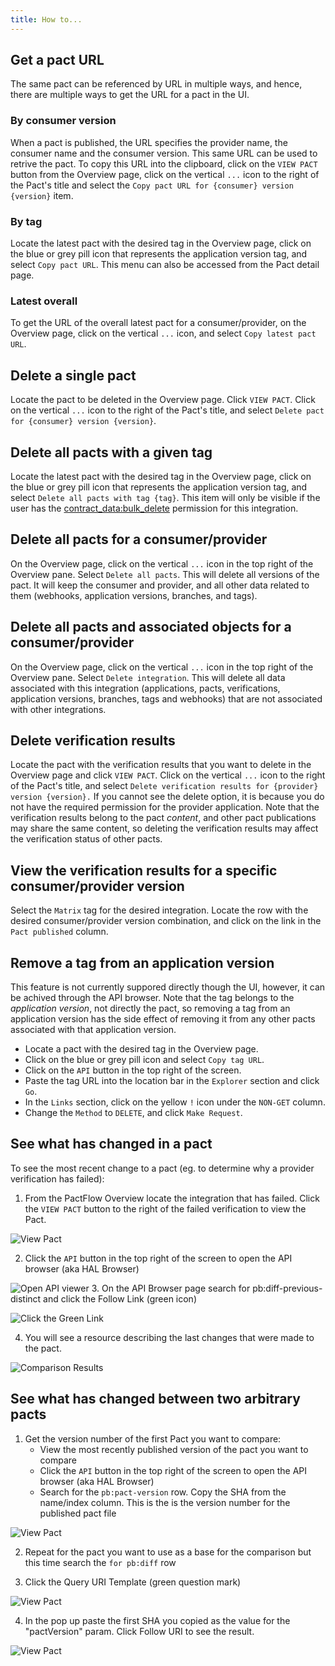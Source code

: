 ```yaml
---
title: How to...
---
```


## Get a pact URL

The same pact can be referenced by URL in multiple ways, and hence, there are multiple ways to get the URL for a pact in the UI.

### By consumer version

When a pact is published, the URL specifies the provider name, the consumer name and the consumer version. This same URL can be used to retrive the pact. To copy this URL into the clipboard, click on the `VIEW PACT` button from the Overview page, click on the vertical `...` icon to the right of the Pact's title and select the `Copy pact URL for {consumer} version {version}` item.

### By tag

Locate the latest pact with the desired tag in the Overview page, click on the blue or grey pill icon that represents the application version tag, and select `Copy pact URL`. This menu can also be accessed from the Pact detail page.

### Latest overall

To get the URL of the overall latest pact for a consumer/provider, on the Overview page, click on the vertical `...` icon, and select `Copy latest pact URL`.

## Delete a single pact

Locate the pact to be deleted in the Overview page. Click `VIEW PACT`. Click on the vertical `...` icon to the right of the Pact's title, and select `Delete pact for {consumer} version {version}`.

## Delete all pacts with a given tag

Locate the latest pact with the desired tag in the Overview page, click on the blue or grey pill icon that represents the application version tag, and select `Delete all pacts with tag {tag}`. This item will only be visible if the user has the [contract_data:bulk_delete](/docs/permissions#contract_databulk_delete) permission for this integration.

## Delete all pacts for a consumer/provider

On the Overview page, click on the vertical `...` icon in the top right of the Overview pane. Select `Delete all pacts`. This will delete all versions of the pact. It will keep the consumer and provider, and all other data related to them (webhooks, application versions, branches, and tags).

## Delete all pacts and associated objects for a consumer/provider

On the Overview page, click on the vertical `...` icon in the top right of the Overview pane. Select `Delete integration`. This will delete all data associated with this integration (applications, pacts, verifications, application versions, branches, tags and webhooks) that are not associated with other integrations.

## Delete verification results

Locate the pact with the verification results that you want to delete in the Overview page and click `VIEW PACT`. Click on the vertical `...` icon to the right of the Pact's title, and select `Delete verification results for {provider} version {version}.` If you cannot see the delete option, it is because you do not have the required permission for the provider application. Note that the verification results belong to the pact _content_, and other pact publications may share the same content, so deleting the verification results may affect the verification status of other pacts.

## View the verification results for a specific consumer/provider version

Select the `Matrix` tag for the desired integration. Locate the row with the desired consumer/provider version combination, and click on the link in the `Pact published` column.

## Remove a tag from an application version

This feature is not currently suppored directly though the UI, however, it can be achived through the API browser. Note that the tag belongs to the _application version_, not directly the pact, so removing a tag from an application version has the side effect of removing it from any other pacts associated with that application version.

- Locate a pact with the desired tag in the Overview page.
- Click on the blue or grey pill icon and select `Copy tag URL`.
- Click on the `API` button in the top right of the screen.
- Paste the tag URL into the location bar in the `Explorer` section and click `Go`.
- In the `Links` section, click on the yellow `!` icon under the `NON-GET` column.
- Change the `Method` to `DELETE`, and click `Make Request`.


## See what has changed in a pact

To see the most recent change to a pact (eg. to determine why a provider verification has failed):

1. From the PactFlow Overview locate the integration that has failed. Click the `VIEW PACT` button to the right of the failed verification to view the Pact.

![View Pact](../../static/ui/pactDiff1.png)

2. Click the `API` button in the top right of the screen to open the API browser (aka HAL Browser)

![Open API viewer](../../static/ui/pactDiff2.png)
3. On the API Browser page search for pb:diff-previous-distinct and click the Follow Link (green icon)

![Click the Green Link](../../static/ui/pactDiff3.png)

4. You will see a resource describing the last changes that were made to the pact.

![Comparison Results](../../static/ui/pactDiff4.png)

## See what has changed between two arbitrary pacts

1. Get the version number of the first Pact you want to compare:
   - View the most recently published version of the pact you want to compare
   - Click the `API` button in the top right of the screen to open the API browser (aka HAL Browser)
   - Search for the `pb:pact-version` row. Copy the SHA from the name/index column. This is the is the version number for the published pact file

![View Pact](../../static/ui/pactDiff1.png)

2. Repeat for the pact you want to use as a base for the comparison but this time search the `for pb:diff` row

3. Click the Query URI Template (green question mark)

![View Pact](../../static/ui/pactDiff5.png)

4. In the pop up paste the first SHA you copied as the value for the "pactVersion" param. Click Follow URI to see the result.

![View Pact](../../static/ui/pactDiff6.png)





